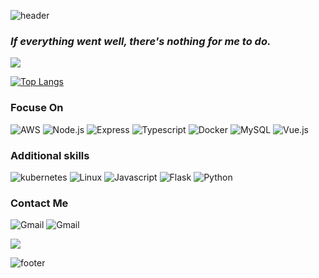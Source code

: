 ![header](https://capsule-render.vercel.app/api?type=RECT&color=eeeeee&height=70&section=footer&text=Woosang%20Yoon&fontSize=36&fontColor=000000&animation=twinkling)
### <em> If everything went well, there's nothing for me to do. </em>
<img src="https://github-readme-stats.vercel.app/api/?username=Ywoosang&bg_color=eeeeee&title_color=000000&text_color=ed5e5e" />

[![Top Langs](https://github-readme-stats.vercel.app/api/top-langs/?username=Ywoosang&bg_color=eeeeee&title_color=000000&text_color=ed5e5e&hide=html,css,c,c++,go&layout=compact)]()
 
### Focuse On
![AWS](https://img.shields.io/badge/AWS%20-%23FF9900.svg?&style=for-the-badge&logo=amazon-aws&logoColor=white)
![Node.js](https://img.shields.io/badge/-Node.js-339933?style=for-the-badge&logo=node.js&logoColor=fff)
![Express](https://img.shields.io/badge/express-EEEEEE.svg?&style=for-the-badge&logo=express&logoColor=black)
![Typescript](https://img.shields.io/badge/-Typescript-007acc?style=for-the-badge&logo=typescript&logoColor=fff)
![Docker](https://img.shields.io/badge/Docker-2496ED?style=for-the-badge&logo=Docker&logoColor=white)
![MySQL](https://img.shields.io/badge/-MySQL-4479A1?style=for-the-badge&logo=MySQL&logoColor=fff)
![Vue.js](https://img.shields.io/badge/-Vue.js-3FB27F?style=for-the-badge&logo=vue.js&logoColor=ffffff)  

### Additional skills 
 
![kubernetes](https://img.shields.io/badge/kubernetes-326CE5?style=for-the-badge&logo=kubernetes&logoColor=white)
![Linux](https://img.shields.io/badge/-linux-FCC624?style=for-the-badge&logo=Linux&logoColor=black)
![Javascript](https://img.shields.io/badge/-Javascript-f7df1e?style=for-the-badge&logo=javascript&logoColor=000)
![Flask](https://img.shields.io/badge/-Flask-black?style=for-the-badge&logo=Flask) 
![Python](https://img.shields.io/badge/-Python-black?style=for-the-badge&logo=python) 

### Contact Me  
 
![Gmail](https://img.shields.io/badge/opellong13@gmail.com-ME-d14836?style=for-the-badge&logo=gmail&link=mailto:opellong13@gmail.com) 
![Gmail](https://img.shields.io/badge/opellong11@khu.ac.kr-UNIV-d14836?style=for-the-badge&logo=gmail&link=mailto:opellong11@khu.ac.kr) 

<a align="center" href="https://hits.seeyoufarm.com"><img src="https://hits.seeyoufarm.com/api/count/incr/badge.svg?url=https%3A%2F%2Fgithub.com%2FYwoosang&count_bg=%23ED6DA3&title_bg=%black&icon=github.svg&icon_color=%23E1DEDE&title=hits&edge_flat=True"/></a>

![footer](https://capsule-render.vercel.app/api?type=soft&color=eeeeee&height=60&section=footer&text=Feel%20free%20to%20look%20around%20!&fontSize=30&fontAlign=30&animation=twinkling&fontColor=000000)
